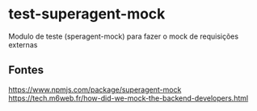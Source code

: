 # test-superagent-mock
Modulo de teste (speragent-mock) para fazer o mock de requisições externas

## Fontes
https://www.npmjs.com/package/superagent-mock
https://tech.m6web.fr/how-did-we-mock-the-backend-developers.html